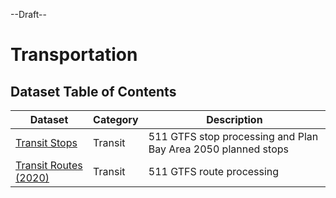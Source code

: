 --Draft--

# Transportation

## Dataset Table of Contents

**Dataset**|**Category**|**Description**
-----|-----|-----
[Transit Stops](transit/transit-stops.md)|Transit| 511 GTFS stop processing and Plan Bay Area 2050 planned stops
[Transit Routes (2020)](transit/transit-stops.md)|Transit| 511 GTFS route processing

 
